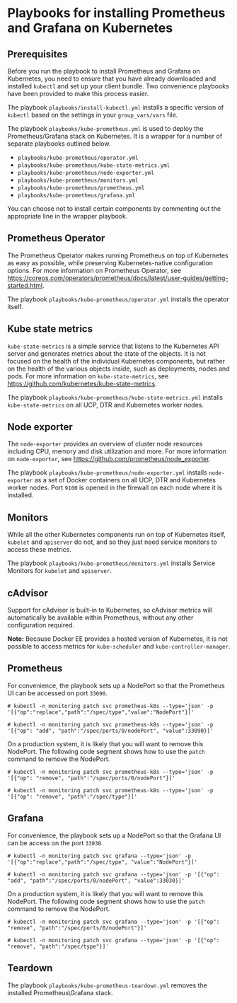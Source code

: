 # Playbooks for installing Prometheus and Grafana on Kubernetes

## Prerequisites

Before you run the playbook to install Prometheus and Grafana on Kubernetes, you need to ensure that you have already downloaded and installed `kubectl` and set up your client bundle. Two convenience playbooks have been provided to make this process easier.

The playbook `playbooks/install-kubectl.yml` installs a specific version of `kubectl` based on the settings 
in your `group_vars/vars` file. 

The playbook `playbooks/kube-prometheus.yml` is used to deploy the Prometheus/Grafana stack on Kubernetes. 
It is a wrapper for a number of separate playbooks outlined below. 

- `playbooks/kube-prometheus/operator.yml` 
- `playbooks/kube-prometheus/kube-state-metrics.yml` 
- `playbooks/kube-prometheus/node-exporter.yml` 
- `playbooks/kube-prometheus/monitors.yml`
- `playbooks/kube-prometheus/prometheus.yml`
- `playbooks/kube-prometheus/grafana.yml`

You can choose not to install certain components by commenting out the appropriate line in the wrapper playbook. 

## Prometheus Operator
The Prometheus Operator makes running Prometheus on top of Kubernetes as easy as possible, while preserving Kubernetes-native configuration options. For more information on Prometheus Operator, see https://coreos.com/operators/prometheus/docs/latest/user-guides/getting-started.html.

The playbook `playbooks/kube-prometheus/operator.yml` installs the operator itself. 

## Kube state metrics
`kube-state-metrics` is a simple service that listens to the Kubernetes API server and generates metrics about the state of the objects. It is not focused on the health of the individual Kubernetes components, but rather on the health of the various objects inside, such as deployments, nodes and pods. For more information on `kube-state-metrics`, see https://github.com/kubernetes/kube-state-metrics.

The playbook `playbooks/kube-prometheus/kube-state-metrics.yml` installs `kube-state-metrics` on all UCP, DTR and Kubernetes worker nodes.

## Node exporter
The `node-exporter` provides an overview of cluster node resources including CPU, memory and disk utilization and more. For more information on `node-exporter`, see https://github.com/prometheus/node_exporter.

The playbook `playbooks/kube-prometheus/node-exporter.yml` installs `node-exporter` as a set of Docker containers on all UCP, DTR and Kubernetes worker nodes. Port `9100` is opened in the firewall on each node where it is installed.

## Monitors
While all the other Kubernetes components run on top of Kubernetes itself, `kubelet` and `apiserver` do not, and so they just need service monitors to access these metrics.

The playbook `playbooks/kube-prometheus/monitors.yml` installs Service Monitors for `kubelet` and `apiserver`.


## cAdvisor

Support for cAdvisor is built-in to Kubernetes, so cAdvisor metrics will automatically be available within Prometheus, without any other configuration required.

**Note:**
Because Docker EE provides a hosted version of Kubernetes, it is not possible to access metrics for `kube-scheduler` and `kube-controller-manager`.


## Prometheus

For convenience, the playbook sets up a NodePort so that the Prometheus UI can be accessed on port `33090`.

```
# kubectl -n monitoring patch svc prometheus-k8s --type='json' -p '[{"op":"replace","path":"/spec/type","value":"NodePort"}]'

# kubectl -n monitoring patch svc prometheus-k8s --type='json' -p '[{"op": "add", "path":"/spec/ports/0/nodePort", "value":33090}]'
```

On a production system, it is likely that you will want to remove this NodePort. The following code segment 
shows how to use the `patch` command to remove the NodePort.


```
# kubectl -n monitoring patch svc prometheus-k8s --type='json' -p '[{"op": "remove", "path":"/spec/ports/0/nodePort"}]'

# kubectl -n monitoring patch svc prometheus-k8s --type='json' -p '[{"op": "remove", "path":"/spec/type"}]'
```



## Grafana

For convenience, the playbook sets up a NodePort so that the Grafana UI can be access on the port `33030`.

```
# kubectl -n monitoring patch svc grafana --type='json' -p '[{"op":"replace","path":"/spec/type", "value":"NodePort"}]'

# kubectl -n monitoring patch svc grafana --type='json' -p '[{"op": "add", "path":"/spec/ports/0/nodePort", "value":33030}]'
```

On a production system, it is likely that you will want to remove this NodePort. The following code segment shows how to use the `patch` command to remove the NodePort.

```
# kubectl -n monitoring patch svc grafana --type='json' -p '[{"op": "remove", "path":"/spec/ports/0/nodePort"}]'

# kubectl -n monitoring patch svc grafana --type='json' -p '[{"op": "remove", "path":"/spec/type"}]'
```


## Teardown

 The playbook `playbooks/kube-prometheus-teardown.yml` removes the installed Prometheus\Grafana stack.

